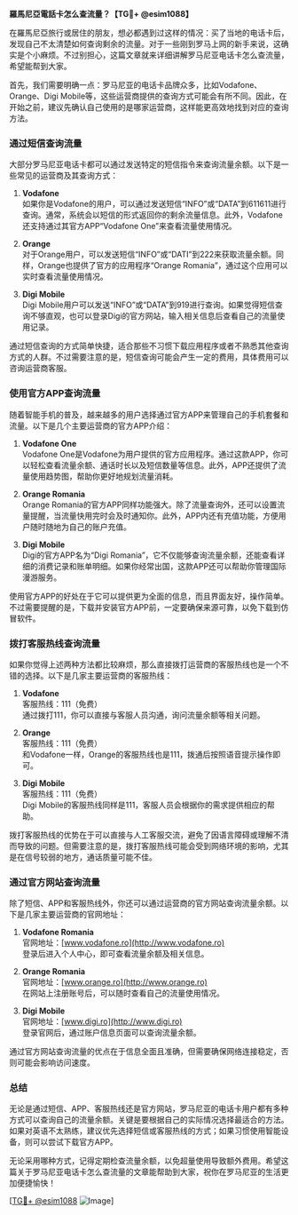 **羅馬尼亞電話卡怎么查流量？【TG💪+ @esim1088】**

在羅馬尼亞旅行或居住的朋友，想必都遇到过这样的情况：买了当地的电话卡后，发现自己不太清楚如何查询剩余的流量。对于一些刚到罗马上网的新手来说，这确实是个小麻烦。不过别担心，这篇文章就来详细讲解罗马尼亚电话卡怎么查流量，希望能帮到大家。

首先，我们需要明确一点：罗马尼亚的电话卡品牌众多，比如Vodafone、Orange、Digi Mobile等，这些运营商提供的查询方式可能会有所不同。因此，在开始之前，建议先确认自己使用的是哪家运营商，这样能更高效地找到对应的查询方法。

### **通过短信查询流量**

大部分罗马尼亚电话卡都可以通过发送特定的短信指令来查询流量余额。以下是一些常见的运营商及其查询方式：

1. **Vodafone**  
   如果你是Vodafone的用户，可以通过发送短信“INFO”或“DATA”到611611进行查询。通常，系统会以短信的形式返回你的剩余流量信息。此外，Vodafone还支持通过其官方APP“Vodafone One”来查看流量使用情况。

2. **Orange**  
   对于Orange用户，可以发送短信“INFO”或“DATI”到222来获取流量余额。同样，Orange也提供了官方的应用程序“Orange Romania”，通过这个应用可以实时查看流量使用情况。

3. **Digi Mobile**  
   Digi Mobile用户可以发送“INFO”或“DATA”到919进行查询。如果觉得短信查询不够直观，也可以登录Digi的官方网站，输入相关信息后查看自己的流量使用记录。

通过短信查询的方式简单快捷，适合那些不习惯下载应用程序或者不熟悉其他查询方式的人群。不过需要注意的是，短信查询可能会产生一定的费用，具体费用可以咨询运营商客服。

### **使用官方APP查询流量**

随着智能手机的普及，越来越多的用户选择通过官方APP来管理自己的手机套餐和流量。以下是几个主要运营商的官方APP介绍：

1. **Vodafone One**  
   Vodafone One是Vodafone为用户提供的官方应用程序。通过这款APP，你可以轻松查看流量余额、通话时长以及短信数量等信息。此外，APP还提供了流量使用趋势图，帮助你更好地规划流量消耗。

2. **Orange Romania**  
   Orange Romania的官方APP同样功能强大。除了流量查询外，还可以设置流量提醒，当流量快用完时会及时通知你。此外，APP内还有充值功能，方便用户随时随地为自己的账户充值。

3. **Digi Mobile**  
   Digi的官方APP名为“Digi Romania”，它不仅能够查询流量余额，还能查看详细的消费记录和账单明细。如果你经常出国，这款APP还可以帮助你管理国际漫游服务。

使用官方APP的好处在于它可以提供更为全面的信息，而且界面友好，操作简单。不过需要提醒的是，下载并安装官方APP前，一定要确保来源可靠，以免下载到仿冒软件。

### **拨打客服热线查询流量**

如果你觉得上述两种方法都比较麻烦，那么直接拨打运营商的客服热线也是一个不错的选择。以下是几家主要运营商的客服热线：

1. **Vodafone**  
   客服热线：111（免费）  
   通过拨打111，你可以直接与客服人员沟通，询问流量余额等相关问题。

2. **Orange**  
   客服热线：111（免费）  
   和Vodafone一样，Orange的客服热线也是111，拨通后按照语音提示操作即可。

3. **Digi Mobile**  
   客服热线：111（免费）  
   Digi Mobile的客服热线同样是111，客服人员会根据你的需求提供相应的帮助。

拨打客服热线的优势在于可以直接与人工客服交流，避免了因语言障碍或理解不清而导致的问题。但需要注意的是，拨打客服热线可能会受到网络环境的影响，尤其是在信号较弱的地方，通话质量可能不佳。

### **通过官方网站查询流量**

除了短信、APP和客服热线外，你还可以通过运营商的官方网站查询流量余额。以下是几家主要运营商的官网地址：

1. **Vodafone Romania**  
   官网地址：[www.vodafone.ro](http://www.vodafone.ro)  
   登录后进入个人中心，即可查看流量余额及相关信息。

2. **Orange Romania**  
   官网地址：[www.orange.ro](http://www.orange.ro)  
   在网站上注册账号后，可以随时查看自己的流量使用情况。

3. **Digi Mobile**  
   官网地址：[www.digi.ro](http://www.digi.ro)  
   登录官网后，通过账户信息页面可以查询流量余额。

通过官方网站查询流量的优点在于信息全面且准确，但需要确保网络连接稳定，否则可能会影响访问速度。

### **总结**

无论是通过短信、APP、客服热线还是官方网站，罗马尼亚的电话卡用户都有多种方式可以查询自己的流量余额。关键是要根据自己的实际情况选择最适合的方法。如果对英语不太熟练，建议优先选择短信或客服热线的方式；如果习惯使用智能设备，则可以尝试下载官方APP。

无论采用哪种方式，记得定期检查流量余额，以免超量使用导致额外费用。希望这篇关于罗马尼亚电话卡怎么查流量的文章能帮助到大家，祝你在罗马尼亚的生活更加便捷愉快！

[[TG💪+ @esim1088](https://t.me/s/esim1088) ![Image](https://i.postimg.cc/4NQfJmqS/Snipaste-2025-05-13-00-14-12.png)]